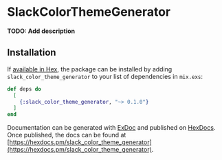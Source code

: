 # SlackColorThemeGenerator

**TODO: Add description**

## Installation

If [available in Hex](https://hex.pm/docs/publish), the package can be installed
by adding `slack_color_theme_generator` to your list of dependencies in `mix.exs`:

```elixir
def deps do
  [
    {:slack_color_theme_generator, "~> 0.1.0"}
  ]
end
```

Documentation can be generated with [ExDoc](https://github.com/elixir-lang/ex_doc)
and published on [HexDocs](https://hexdocs.pm). Once published, the docs can
be found at [https://hexdocs.pm/slack_color_theme_generator](https://hexdocs.pm/slack_color_theme_generator).

